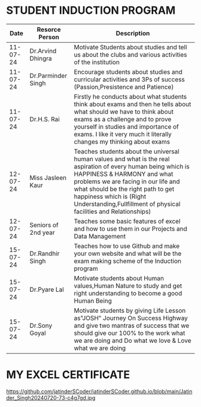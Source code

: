 # STUDENT INDUCTION PROGRAM

| Date | Resorce Person | Description |
|-----|---|---|
| 11-07-24 | Dr.Arvind Dhingra | Motivate Students about studies and tell us about the clubs and various activities of the institution |
| 11-07-24 | Dr.Parminder Singh |Encourage students about studies and curricular activities and 3Ps of success (Passion,Presistence and Patience) |
| 11-07-24 | Dr.H.S. Rai | Firstly he conducts about what students think about exams and then he tells about what should we have to think about exams as a challenge and to prove yourself in studies and importance of exams. I like it very much it literally changes my thinking about exams |
| 12-07-24 | Miss Jasleen Kaur | Teaches students about the universal human values and what is the real aspiration of every human being which is HAPPINESS & HARMONY and what problems we are facing in our life and what should be the right path to get happiness which is (Right Understanding,Fullfillment of physical facilities and Relationships) |
| 12-07-24 | Seniors of 2nd year | Teaches some basic features of excel and how to use them in our Projects and Data Management |
| 15-07-24 | Dr.Randhir Singh | Teaches how to use Github and make your own website and what will be the exam making scheme of the Induction program |
| 15-07-24 | Dr.Pyare Lal | Motivate students about Human values,Human Nature to study and get right understanding to become a good Human Being |
| 15-07-24 | Dr.Sony Goyal | Motivate students by giving Life Lesson as"JOSH" Journey On Success Highway and give two mantras of success that we should give our 100% to the work what we are doing and Do what we love & Love what we are doing |
# MY EXCEL CERTIFICATE
https://github.com/jatinderSCoder/jatinderSCoder.github.io/blob/main/Jatinder_Singh20240720-73-c4g7gd.jpg


